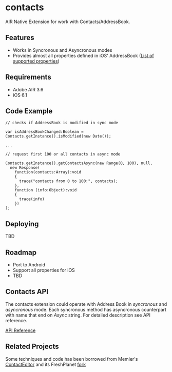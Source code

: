 # contacts

AIR Native Extension for work with Contacts/AddressBook.

## Features

* Works in Syncronous and Asyncronous modes
* Provides almost all properties defined in iOS' AddressBook ([List of supported properties](https://github.com/rozd/contacts/wiki/Supported-Contact-Properrties)) 

## Requirements

* Adobe AIR 3.6
* iOS 6.1

## Code Example
    
    // checks if AddressBook is modified in sync mode
    
    var isAddressBookChanged:Boolean = Contacts.getInstance().isModified(new Date());
    
    ...
    
    // request first 100 or all contacts in async mode
  
    Contacts.getInstance().getContactsAsync(new Range(0, 100), null,
      new Response(
        function(contacts:Array):void
        {
          trace("contacts from 0 to 100:", contacts);
        },
        function (info:Object):void
        {
          trace(info)
        })
    );

## Deploying

TBD

## Roadmap

* Port to Android
* Support all properties for iOS
* TBD

## Contacts API

The contacts extension could operate with Address Book in *syncronous* and *asyncronous* mode. 
Each syncronous method has asyncronous counterpart with name that end on _Async_ string. 
For detailed description see API reference.

[API Reference](https://github.com/rozd/contacts/wiki/API-Reference/)

## Related Projects

Some techniques and code has been borrowed from Memler's [ContactEditor](https://github.com/memeller/ContactEditor) and its FreshPlanet [fork](https://github.com/freshplanet/ContactEditor)

